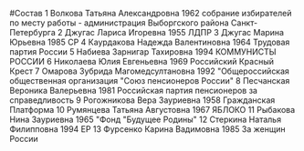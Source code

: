 #Состав
1 Волкова Татьяна Александровна 1962 собрание избирателей по месту работы - администрация Выборгского района Санкт-Петербурга
2 Джугас Лариса Игоревна 1955 ЛДПР
3 Джугас Марина Юрьевна 1985 СР
4 Каурдакова Надежда Валентиновна 1964 Трудовая партия России
5 Набиева Зарнигар Тахировна 1994 КОММУНИСТЫ РОССИИ
6 Николаева Юлия Евгеньевна 1969 Российский Красный Крест
7 Омарова Зубрида Магомедсултановна 1992 \"Общероссийская общественная организация \"Союз пенсионеров России\"
8 Песчанская Вероника Валерьевна 1981 Российская партия пенсионеров за справедливость
9 Рогожникова Вера Зауриевна 1958 Гражданская Платформа
10 Румянцева Татьяна Августовна 1967 ЯБЛОКО
11 Рыбакова Нина Зауриевна 1965 \"Фонд \"Будущее Родины\"
12 Стеркина Наталья Филипповна 1994 ЕР
13 Фурсенко Карина Вадимовна 1985 За женщин России
